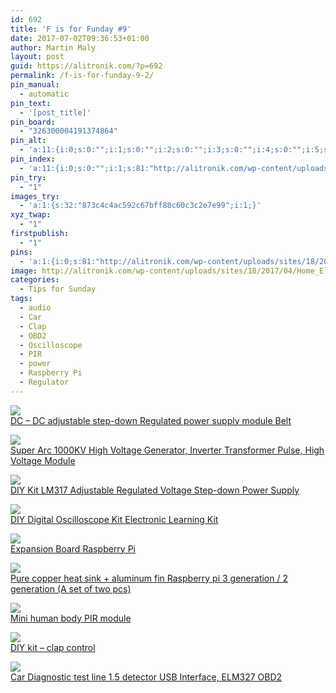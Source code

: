 ```yaml
---
id: 692
title: 'F is for Funday #9'
date: 2017-07-02T09:36:53+01:00
author: Martin Maly
layout: post
guid: https://alitronik.com/?p=692
permalink: /f-is-for-funday-9-2/
pin_manual:
  - automatic
pin_text:
  - '[post_title]'
pin_board:
  - "326300004191374864"
pin_alt:
  - 'a:11:{i:0;s:0:"";i:1;s:0:"";i:2;s:0:"";i:3;s:0:"";i:4;s:0:"";i:5;s:0:"";i:6;s:0:"";i:7;s:0:"";i:8;s:0:"";i:9;s:0:"";i:10;s:0:"";}'
pin_index:
  - 'a:11:{i:0;s:0:"";i:1;s:81:"http://alitronik.com/wp-content/uploads/sites/18/2017/04/Home_Electronics_Lab.jpg";i:2;s:125:"//ae01.alicdn.com/kf/HTB1mWcnOVXXXXamXpXXq6xXFXXXP/-font-b-CNIKESIN-b-font-Diy-kit-font-b-DC-b-font-font-b-DC.jpg_220x220.jpg";i:3;s:158:"//ae01.alicdn.com/kf/HTB1043YRpXXXXbmXpXXq6xXFXXXL/-font-b-CNIKESIN-b-font-DC3-6V-Super-Arc-1000KV-High-Voltage-Generator-Inverter-Transformer.jpg_220x220.jpg";i:4;s:147:"//ae01.alicdn.com/kf/HTB1tvglOVXXXXXTXpXXq6xXFXXX3/-font-b-CNIKESIN-b-font-DIY-Kit-font-b-LM317-b-font-Adjustable-Regulated-Voltage.jpg_220x220.jpg";i:5;s:163:"//ae01.alicdn.com/kf/HTB1ev1oKpXXXXXoXVXXq6xXFXXXd/DIY-Digital-font-b-Oscilloscope-b-font-Kit-Electronic-Learning-Kit-Digital-font-b-Oscilloscope-b.jpg_220x220.jpg";i:6;s:135:"//ae01.alicdn.com/kf/HTB1nYppJVXXXXc7XFXXq6xXFXXXr/-font-b-Expansion-b-font-font-b-Board-b-font-font-b-Raspberry-b-font.jpg_220x220.jpg";i:7;s:142:"//ae01.alicdn.com/kf/HTB1Nmb0KXXXXXcmXpXXq6xXFXXXM/Pure-copper-font-b-heat-b-font-sink-aluminum-fin-font-b-Raspberry-b-font-pi.jpg_220x220.jpg";i:8;s:139:"//ae01.alicdn.com/kf/HTB1KO1nKpXXXXcMaXXXq6xXFXXXD/-font-b-Mini-b-font-human-body-induction-module-font-b-PIR-b-font-module.jpg_220x220.jpg";i:9;s:151:"//ae01.alicdn.com/kf/HTB1N3ziQpXXXXXYXXXXq6xXFXXXK/-font-b-CNIKESIN-b-font-DIY-Kit-Sound-Control-Switch-KIT-Clap-Control-Electronic-DIY.jpg_220x220.jpg";i:10;s:152:"//ae01.alicdn.com/kf/HTB1kOChQVXXXXaiXXXXq6xXFXXXK/Car-Diagnostic-test-line-1-5-detector-USB-Interface-cable-Auto-font-b-computer-b-font.jpg_220x220.jpg";}'
pin_try:
  - "1"
images_try:
  - 'a:1:{s:32:"873c4c4ac592c67bff88c60c3c2e7e99";i:1;}'
xyz_twap:
  - "1"
firstpublish:
  - "1"
pins:
  - 'a:1:{i:0;s:81:"http://alitronik.com/wp-content/uploads/sites/18/2017/04/Home_Electronics_Lab.jpg";}'
image: http://alitronik.com/wp-content/uploads/sites/18/2017/04/Home_Electronics_Lab.jpg
categories:
  - Tips for Sunday
tags:
  - audio
  - Car
  - Clap
  - OBD2
  - Oscilloscope
  - PIR
  - power
  - Raspberry Pi
  - Regulator
---
```

<a href="http://s.click.aliexpress.com/e/fiaeYBY" target="_parent"><img src="//ae01.alicdn.com/kf/HTB1mWcnOVXXXXamXpXXq6xXFXXXP/-font-b-CNIKESIN-b-font-Diy-kit-font-b-DC-b-font-font-b-DC.jpg_220x220.jpg" /><span style="display: block;">DC &#8211; DC adjustable step-down Regulated power supply module Belt</span></a>

<a href="http://s.click.aliexpress.com/e/e23fqvZ" target="_parent"><img src="//ae01.alicdn.com/kf/HTB1043YRpXXXXbmXpXXq6xXFXXXL/-font-b-CNIKESIN-b-font-DC3-6V-Super-Arc-1000KV-High-Voltage-Generator-Inverter-Transformer.jpg_220x220.jpg" /><span style="display: block;">Super Arc 1000KV High Voltage Generator, Inverter Transformer Pulse, High Voltage Module</span></a>

<a href="http://s.click.aliexpress.com/e/ji23fmA" target="_parent"><img src="//ae01.alicdn.com/kf/HTB1tvglOVXXXXXTXpXXq6xXFXXX3/-font-b-CNIKESIN-b-font-DIY-Kit-font-b-LM317-b-font-Adjustable-Regulated-Voltage.jpg_220x220.jpg" /><span style="display: block;">DIY Kit LM317 Adjustable Regulated Voltage Step-down Power Supply</span></a>

<a href="http://s.click.aliexpress.com/e/unurbIm" target="_parent"><img src="//ae01.alicdn.com/kf/HTB1ev1oKpXXXXXoXVXXq6xXFXXXd/DIY-Digital-font-b-Oscilloscope-b-font-Kit-Electronic-Learning-Kit-Digital-font-b-Oscilloscope-b.jpg_220x220.jpg" /><span style="display: block;">DIY Digital Oscilloscope Kit Electronic Learning Kit</span></a>

<a href="http://s.click.aliexpress.com/e/niMFA62" target="_parent"><img src="//ae01.alicdn.com/kf/HTB1nYppJVXXXXc7XFXXq6xXFXXXr/-font-b-Expansion-b-font-font-b-Board-b-font-font-b-Raspberry-b-font.jpg_220x220.jpg" /><span style="display: block;">Expansion Board Raspberry Pi</span></a>

<a href="http://s.click.aliexpress.com/e/i2Bmmu3" target="_parent"><img src="//ae01.alicdn.com/kf/HTB1Nmb0KXXXXXcmXpXXq6xXFXXXM/Pure-copper-font-b-heat-b-font-sink-aluminum-fin-font-b-Raspberry-b-font-pi.jpg_220x220.jpg" /><span style="display: block;">Pure copper heat sink + aluminum fin Raspberry pi 3 generation / 2 generation (A set of two pcs)</span></a>

<a href="http://s.click.aliexpress.com/e/37EuN7e" target="_parent"><img src="//ae01.alicdn.com/kf/HTB1KO1nKpXXXXcMaXXXq6xXFXXXD/-font-b-Mini-b-font-human-body-induction-module-font-b-PIR-b-font-module.jpg_220x220.jpg" /><span style="display: block;">Mini human body PIR module</span></a>

<a href="http://s.click.aliexpress.com/e/YbyniEQ" target="_parent"><img src="//ae01.alicdn.com/kf/HTB1N3ziQpXXXXXYXXXXq6xXFXXXK/-font-b-CNIKESIN-b-font-DIY-Kit-Sound-Control-Switch-KIT-Clap-Control-Electronic-DIY.jpg_220x220.jpg" /><span style="display: block;">DIY kit &#8211; clap control</span></a>

<a href="http://s.click.aliexpress.com/e/m6mUFMr" target="_parent"><img src="//ae01.alicdn.com/kf/HTB1kOChQVXXXXaiXXXXq6xXFXXXK/Car-Diagnostic-test-line-1-5-detector-USB-Interface-cable-Auto-font-b-computer-b-font.jpg_220x220.jpg" /><span style="display: block;">Car Diagnostic test line 1.5 detector USB Interface, ELM327 OBD2</span></a>